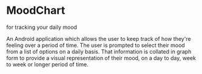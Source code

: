 # MoodChart
for tracking your daily mood

An Android application which allows the user to keep track of how they're feeling over a period of time.  The user is 
prompted to select their mood from a list of options on a daily basis.  That information is collated in graph form to 
provide a visual representation of their mood, on a day to day, week to week or longer period of time.
